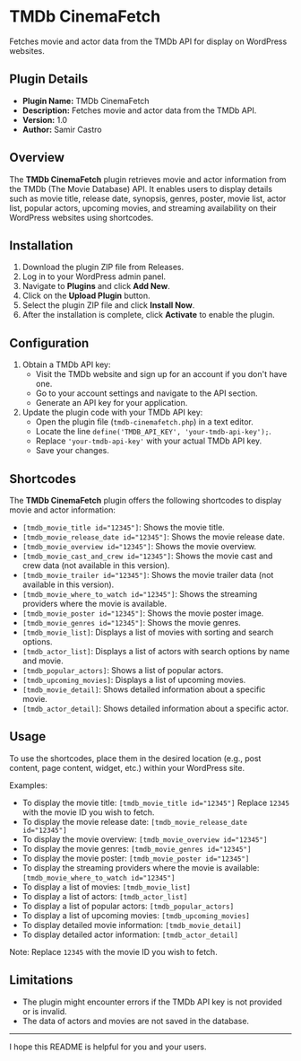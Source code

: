 # TMDb CinemaFetch

Fetches movie and actor data from the TMDb API for display on WordPress websites.

## Plugin Details

- **Plugin Name:** TMDb CinemaFetch
- **Description:** Fetches movie and actor data from the TMDb API.
- **Version:** 1.0
- **Author:** Samir Castro

## Overview

The **TMDb CinemaFetch** plugin retrieves movie and actor information from the TMDb (The Movie Database) API. It enables users to display details such as movie title, release date, synopsis, genres, poster, movie list, actor list, popular actors, upcoming movies, and streaming availability on their WordPress websites using shortcodes.

## Installation

1. Download the plugin ZIP file from Releases.
2. Log in to your WordPress admin panel.
3. Navigate to **Plugins** and click **Add New**.
4. Click on the **Upload Plugin** button.
5. Select the plugin ZIP file and click **Install Now**.
6. After the installation is complete, click **Activate** to enable the plugin.

## Configuration

1. Obtain a TMDb API key:
    - Visit the TMDb website and sign up for an account if you don't have one.
    - Go to your account settings and navigate to the API section.
    - Generate an API key for your application.
2. Update the plugin code with your TMDb API key:
    - Open the plugin file (`tmdb-cinemafetch.php`) in a text editor.
    - Locate the line `define('TMDB_API_KEY', 'your-tmdb-api-key');`.
    - Replace `'your-tmdb-api-key'` with your actual TMDb API key.
    - Save your changes.

## Shortcodes

The **TMDb CinemaFetch** plugin offers the following shortcodes to display movie and actor information:

- `[tmdb_movie_title id="12345"]`: Shows the movie title.
- `[tmdb_movie_release_date id="12345"]`: Shows the movie release date.
- `[tmdb_movie_overview id="12345"]`: Shows the movie overview.
- `[tmdb_movie_cast_and_crew id="12345"]`: Shows the movie cast and crew data (not available in this version).
- `[tmdb_movie_trailer id="12345"]`: Shows the movie trailer data (not available in this version).
- `[tmdb_movie_where_to_watch id="12345"]`: Shows the streaming providers where the movie is available.
- `[tmdb_movie_poster id="12345"]`: Shows the movie poster image.
- `[tmdb_movie_genres id="12345"]`: Shows the movie genres.
- `[tmdb_movie_list]`: Displays a list of movies with sorting and search options.
- `[tmdb_actor_list]`: Displays a list of actors with search options by name and movie.
- `[tmdb_popular_actors]`: Shows a list of popular actors.
- `[tmdb_upcoming_movies]`: Displays a list of upcoming movies.
- `[tmdb_movie_detail]`: Shows detailed information about a specific movie.
- `[tmdb_actor_detail]`: Shows detailed information about a specific actor.

## Usage

To use the shortcodes, place them in the desired location (e.g., post content, page content, widget, etc.) within your WordPress site.

Examples:

- To display the movie title: `[tmdb_movie_title id="12345"]` Replace `12345` with the movie ID you wish to fetch.
- To display the movie release date: `[tmdb_movie_release_date id="12345"]`
- To display the movie overview: `[tmdb_movie_overview id="12345"]`
- To display the movie genres: `[tmdb_movie_genres id="12345"]`
- To display the movie poster: `[tmdb_movie_poster id="12345"]`
- To display the streaming providers where the movie is available: `[tmdb_movie_where_to_watch id="12345"]`
- To display a list of movies: `[tmdb_movie_list]`
- To display a list of actors: `[tmdb_actor_list]`
- To display a list of popular actors: `[tmdb_popular_actors]`
- To display a list of upcoming movies: `[tmdb_upcoming_movies]`
- To display detailed movie information: `[tmdb_movie_detail]`
- To display detailed actor information: `[tmdb_actor_detail]`

Note: Replace `12345` with the movie ID you wish to fetch.

## Limitations

- The plugin might encounter errors if the TMDb API key is not provided or is invalid.
- The data of actors and movies are not saved in the database.

---

I hope this README is helpful for you and your users.
